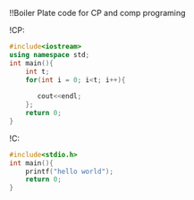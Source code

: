 !!Boiler Plate code for CP and comp programing

!CP:
```cpp
#include<iostream>
using namespace std;
int main(){
    int t;
    for(int i = 0; i<t; i++){
       
       cout<<endl;
    };
    return 0;
}
```

!C:
```c
#include<stdio.h>
int main(){
    printf("hello world"); 
    return 0;
}
```

